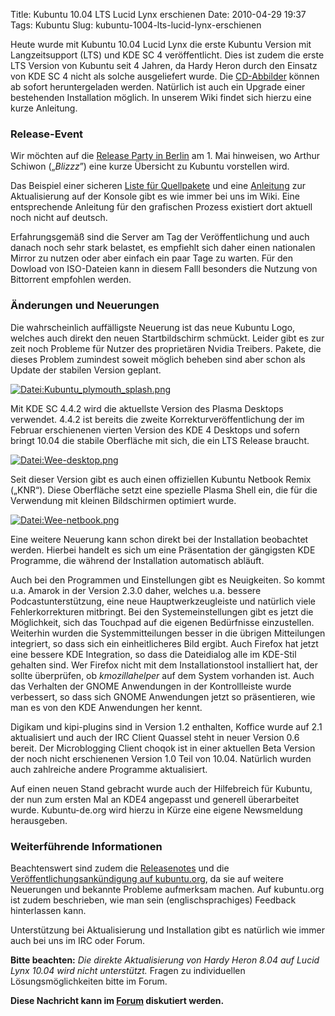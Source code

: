 Title: Kubuntu 10.04 LTS Lucid Lynx erschienen
Date: 2010-04-29 19:37
Tags: Kubuntu
Slug: kubuntu-1004-lts-lucid-lynx-erschienen

Heute wurde mit Kubuntu 10.04 Lucid Lynx die erste Kubuntu Version mit
Langzeitsupport (LTS) und KDE SC 4 veröffentlicht. Dies ist zudem die
erste LTS Version von Kubuntu seit 4 Jahren, da Hardy Heron durch den
Einsatz von KDE SC 4 nicht als solche ausgeliefert wurde. Die
[CD-Abbilder](http://releases.ubuntu.com/kubuntu/lucid/ "http://releases.ubuntu.com/kubuntu/lucid/")
können ab sofort heruntergeladen werden. Natürlich ist auch ein Upgrade
einer bestehenden Installation möglich. In unserem Wiki findet sich
hierzu eine kurze Anleitung.


  

### Release-Event


Wir möchten auf die [Release Party in
Berlin](http://ubuntu-berlin.de/lucid-release-party "http://ubuntu-berlin.de/lucid-release-party")
am 1. Mai hinweisen, wo Arthur Schiwon („*Blizzz*”) eine kurze Übersicht
zu Kubuntu vorstellen wird.


<!--break--><!--break-->

Das Beispiel einer sicheren [Liste für
Quellpakete](/Konfiguration/Programme_installieren/Paketmanagement/Paketquellen/Lucid "Konfiguration/Programme installieren/Paketmanagement/Paketquellen/Lucid")
und eine
[Anleitung](/Installation/Upgrade/9.10_auf_10.04_konsole "Installation/Upgrade/9.10 auf 10.04 konsole")
zur Aktualisierung auf der Konsole gibt es wie immer bei uns im Wiki.
Eine entsprechende Anleitung für den grafischen Prozess existiert dort
aktuell noch nicht auf deutsch.


Erfahrungsgemäß sind die Server am Tag der Veröffentlichung und auch
danach noch sehr stark belastet, es empfiehlt sich daher einen
nationalen Mirror zu nutzen oder aber einfach ein paar Tage zu warten.
Für den Dowload von ISO-Dateien kann in diesem Falll besonders die
Nutzung von Bittorrent empfohlen werden.


  

### Änderungen und Neuerungen


Die wahrscheinlich auffälligste Neuerung ist das neue Kubuntu Logo,
welches auch direkt den neuen Startbildschirm schmückt. Leider gibt es
zur zeit noch Probleme für Nutzer des proprietären Nvidia Treibers.
Pakete, die dieses Problem zumindest soweit möglich beheben sind aber
schon als Update der stabilen Version geplant.


[![Datei:Kubuntu\_plymouth\_splash.png](http://wiki.kubuntu-de.org/images/Kubuntu_plymouth_splash.png)](/Datei:Kubuntu_plymouth_splash.png "Datei:Kubuntu_plymouth_splash.png")


Mit KDE SC 4.4.2 wird die aktuellste Version des Plasma Desktops
verwendet. 4.4.2 ist bereits die zweite Korrekturveröffentlichung der im
Februar erschienenen vierten Version des KDE 4 Desktops und sofern
bringt 10.04 die stabile Oberfläche mit sich, die ein LTS Release
braucht.


[![Datei:Wee-desktop.png](http://wiki.kubuntu-de.org/images/Wee-desktop.png)](/Datei:Wee-desktop.png "Datei:Wee-desktop.png")


Seit dieser Version gibt es auch einen offiziellen Kubuntu Netbook Remix
(„KNR“). Diese Oberfläche setzt eine spezielle Plasma Shell ein, die für
die Verwendung mit kleinen Bildschirmen optimiert wurde.


[![Datei:Wee-netbook.png](http://wiki.kubuntu-de.org/images/Wee-netbook.png)](/Datei:Wee-netbook.png "Datei:Wee-netbook.png")


Eine weitere Neuerung kann schon direkt bei der Installation beobachtet
werden. Hierbei handelt es sich um eine Präsentation der gängigsten KDE
Programme, die während der Installation automatisch abläuft.


Auch bei den Programmen und Einstellungen gibt es Neuigkeiten. So kommt
u.a. Amarok in der Version 2.3.0 daher, welches u.a. bessere
Podcastunterstützung, eine neue Hauptwerkzeugleiste und natürlich viele
Fehlerkorrekturen mitbringt. Bei den Systemeinstellungen gibt es jetzt
die Möglichkeit, sich das Touchpad auf die eigenen Bedürfnisse
einzustellen. Weiterhin wurden die Systemmitteilungen besser in die
übrigen Mitteilungen integriert, so dass sich ein einheitlicheres Bild
ergibt. Auch Firefox hat jetzt eine bessere KDE Integration, so dass die
Dateidialog alle im KDE-Stil gehalten sind. Wer Firefox nicht mit dem
Installationstool installiert hat, der sollte überprüfen, ob
*kmozillahelper* auf dem System vorhanden ist. Auch das Verhalten der
GNOME Anwendungen in der Kontrollleiste wurde verbessert, so dass sich
GNOME Anwendungen jetzt so präsentieren, wie man es von den KDE
Anwendungen her kennt.


Digikam und kipi-plugins sind in Version 1.2 enthalten, Koffice wurde
auf 2.1 aktualisiert und auch der IRC Client Quassel steht in neuer
Version 0.6 bereit. Der Microblogging Client choqok ist in einer
aktuellen Beta Version der noch nicht erschienenen Version 1.0 Teil von
10.04. Natürlich wurden auch zahlreiche andere Programme aktualisiert.


Auf einen neuen Stand gebracht wurde auch der Hilfebreich für Kubuntu,
der nun zum ersten Mal an KDE4 angepasst und generell überarbeitet
wurde. Kubuntu-de.org wird hierzu in Kürze eine eigene Newsmeldung
herausgeben.


  

### Weiterführende Informationen


Beachtenswert sind zudem die
[Releasenotes](http://www.ubuntu.com/getubuntu/releasenotes/1004 "http://www.ubuntu.com/getubuntu/releasenotes/1004")
und die [Veröffentlichungsankündigung auf
kubuntu.org](http://www.kubuntu.org/news/10.04-lts-release "http://www.kubuntu.org/news/10.04-lts-release"),
da sie auf weitere Neuerungen und bekannte Probleme aufmerksam machen.
Auf kubuntu.org ist zudem beschrieben, wie man sein (englischsprachiges)
Feedback hinterlassen kann.


Unterstützung bei Aktualisierung und Installation gibt es natürlich wie
immer auch bei uns im IRC oder Forum.


**Bitte beachten:** *Die direkte Aktualisierung von Hardy Heron 8.04 auf
Lucid Lynx 10.04 wird nicht unterstützt.* Fragen zu individuellen
Lösungsmöglichkeiten bitte im Forum.


**Diese Nachricht kann im
[Forum](http://forum.kubuntu-de.org/index.php?board=1.0 "http://forum.kubuntu-de.org/index.php?board=1.0")
diskutiert werden.**


<!--<script type="text/javascript"></p><p>    var d = new Date();</p><p>    dom = d.getDate();</p><p>    month = d.getMonth();</p><p>    year = d.getYear();</p><p>    if (year &lt; 2000) year = year - 100;</p><p>    else year = year - 2000;</p><p></p><p>    if (year == 10 && month == 3)</p><p>        days = 29 - dom;</p><p>    else </p><p>        days = 0;</p><p>    if (days &lt; 0) days = 0;</p><p>    if (days &lt; 10) days = days.toString();</p><p></p><p></p><p>var base = 'http://people.canonical.com/~jriddell/10.10-countdown/kubuntu_';</p><p></p><p>document.write('<a href="http://www.kubuntu.org/"><img id="countdownimage" src="'+base+days+'.png" width="180" height="150" border="0" alt="Kubuntu 10.04 LTS - Coming soon" style="padding-top:20px;padding-left:20px;background-color:transparent"></a>');</p><p></script>--><!--<script type="text/javascript"></p><p></p><p>    var d = new Date();</p><p>    dom = d.getDate();</p><p>    month = d.getMonth();</p><p>    year = d.getYear();</p><p>    if (year &lt; 2000) year = year - 100;</p><p>    else year = year - 2000;</p><p></p><p>    if (year == 10 && month == 3)</p><p>        days = 29 - dom;</p><p>    else </p><p>        days = 0;</p><p>    if (days &lt; 0) days = 0;</p><p>    if (days &lt; 10) days = days.toString();</p><p></p><p></p><p>var base = 'http://people.canonical.com/~jriddell/10.10-countdown/kubuntu_';</p><p></p><p>document.write('<a href="http://www.kubuntu.org/"><img id="countdownimage" src="'+base+days+'.png" width="180" height="150" border="0" alt="Kubuntu 10.04 LTS - Coming soon" style="padding-top:20px;padding-left:20px;background-color:transparent"></a>');</p><p></script>-->
